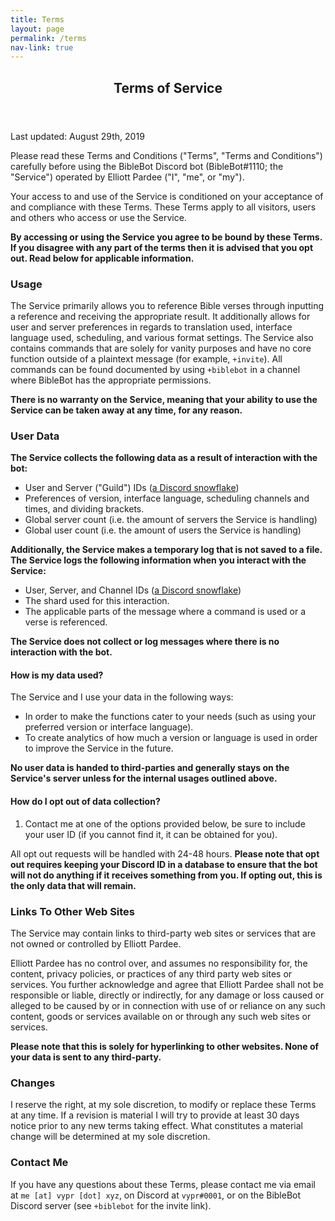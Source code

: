 ```yaml
---
title: Terms
layout: page
permalink: /terms
nav-link: true
---
```


<div id="main" class="alt">
<section id="one">
	<div class="inner">
		<header class="major">
			<h1>Terms of Service</h1>
		</header>
    
Last updated: August 29th, 2019

Please read these Terms and Conditions ("Terms", "Terms and Conditions") carefully before using the BibleBot Discord bot (BibleBot#1110; the "Service") operated by Elliott Pardee ("I", "me", or "my").

Your access to and use of the Service is conditioned on your acceptance of and compliance with these Terms. These Terms apply to all visitors, users and others who access or use the Service.

**By accessing or using the Service you agree to be bound by these Terms. If you disagree with any part of the terms then it is advised that you opt out. Read below for applicable information.**

### Usage

The Service primarily allows you to reference Bible verses through inputting a reference and receiving the appropriate result. It additionally allows for user and server preferences in regards to translation used, interface language used, scheduling, and various format settings. The Service also contains commands that are solely for vanity purposes and have no core function outside of a plaintext message (for example, `+invite`). All commands can be found documented by using `+biblebot` in a channel where BibleBot has the appropriate permissions.

**There is no warranty on the Service, meaning that your ability to use the Service can be taken away at any time, for any reason.**

### User Data

**The Service collects the following data as a result of interaction with the bot:**

- User and Server ("Guild") IDs ([a Discord snowflake](https://discordapp.com/developers/docs/reference#snowflakes))
- Preferences of version, interface language, scheduling channels and times, and dividing brackets.
- Global server count (i.e. the amount of servers the Service is handling)
- Global user count (i.e. the amount of users the Service is handling)

**Additionally, the Service makes a temporary log that is not saved to a file. The Service logs the following information when you interact with the Service:**

- User, Server, and Channel IDs ([a Discord snowflake](https://discordapp.com/developers/docs/reference#snowflakes))
- The shard used for this interaction.
- The applicable parts of the message where a command is used or a verse is referenced.

**The Service does not collect or log messages where there is no interaction with the bot.**

#### How is my data used?

The Service and I use your data in the following ways:

- In order to make the functions cater to your needs (such as using your preferred version or interface language).
- To create analytics of how much a version or language is used in order to improve the Service in the future.

**No user data is handed to third-parties and generally stays on the Service's server unless for the internal usages outlined above.**

#### How do I opt out of data collection?

1. Contact me at one of the options provided below, be sure to include your user ID (if you cannot find it, it can be obtained for you).

All opt out requests will be handled with 24-48 hours. **Please note that opt out requires keeping your Discord ID in a database to ensure that the bot will not do anything if it receives something from you. If opting out, this is the only data that will remain.**

### Links To Other Web Sites

The Service may contain links to third-party web sites or services that are not owned or controlled by Elliott Pardee.

Elliott Pardee has no control over, and assumes no responsibility for, the content, privacy policies, or practices of any third party web sites or services. You further acknowledge and agree that Elliott Pardee shall not be responsible or liable, directly or indirectly, for any damage or loss caused or alleged to be caused by or in connection with use of or reliance on any such content, goods or services available on or through any such web sites or services.

**Please note that this is solely for hyperlinking to other websites. None of your data is sent to any third-party.**

### Changes

I reserve the right, at my sole discretion, to modify or replace these Terms at any time. If a revision is material I will try to provide at least 30 days notice prior to any new terms taking effect. What constitutes a material change will be determined at my sole discretion.

### Contact Me

If you have any questions about these Terms, please contact me via email at `me [at] vypr [dot] xyz`, on Discord at `vypr#0001`, or on the BibleBot Discord server (see `+biblebot` for the invite link).
</div>
</section>
</div>
